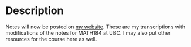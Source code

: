 # Description
Notes will now be posted on [my website](chestergould.xyz). These are my transcriptions with modifications of the notes for MATH184 at UBC.
I may also put other resources for the course here as well.
